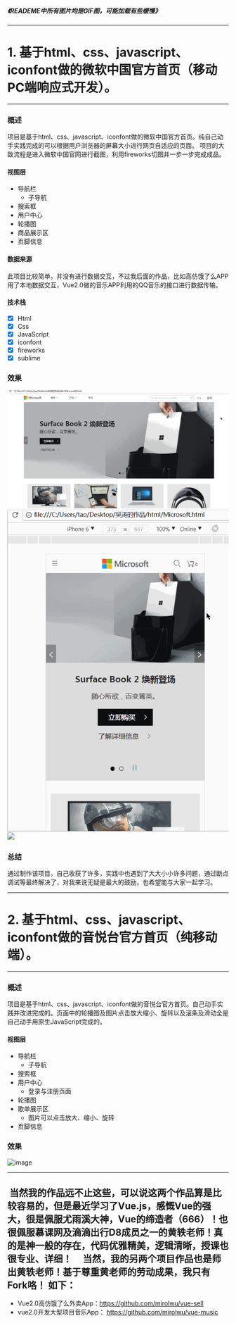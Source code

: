 ##### 《READEME中所有图片均是GIF图，可能加载有些缓慢》
--------

# 1. 基于html、css、javascript、iconfont做的微软中国官方首页（移动PC端响应式开发）。

--------
### 概述
项目是基于html、css、javascript、iconfont做的微软中国官方首页。纯自己动手实践完成的可以根据用户浏览器的屏幕大小进行网页自适应的页面。
项目的大致流程是进入微软中国官网进行截图，利用fireworks切图并一步一步完成成品。
#### 视图层
> 
* 导航栏
	* 子导航
* 搜索框
* 用户中心
* 轮播图
* 商品展示区
* 页脚信息

#### 数据来源
此项目比较简单，并没有进行数据交互，不过我后面的作品，比如高仿饿了么APP用了本地数据交互，Vue2.0做的音乐APP利用的QQ音乐的接口进行数据传输。

#### 技术栈
> 
* [x] Html
* [x] Css
* [x] JavaScript
* [x] iconfont
* [x] fireworks
* [x] sublime

### 效果
![](https://github.com/mirolwu/My-work/blob/master/img/mirolwu1-1.gif)
![](https://github.com/mirolwu/My-work/blob/master/img/mirolwu1-2.gif)
![](https://github.com/mirolwu/My-work/blob/master/img/mirolwu1-3.gif)

### 总结
通过制作该项目，自己收获了许多，实践中也遇到了大大小小许多问题，通过断点调试等最终解决了，对我来说无疑是最大的鼓励，也希望能与大家一起学习。



--------



# 2. 基于html、css、javascript、iconfont做的音悦台官方首页（纯移动端）。

--------
### 概述
项目是基于html、css、javascript、iconfont做的音悦台官方首页。自己动手实践并改进完成的。页面中的轮播图及图片点击放大缩小、旋转以及滚条及滑动全是自己动手用原生JavaScript完成的。
#### 视图层
> 
* 导航栏
	* 子导航
* 搜索框
* 用户中心
	* 登录与注册页面
* 轮播图
* 歌单展示区
	* 图片可以点击放大、缩小、旋转
* 页脚信息

### 效果
![image](https://github.com/mirolwu/My-work/blob/master/img/mirolwu2.gif)


----------
##  当然我的作品远不止这些，可以说这两个作品算是比较容易的，但是最近学习了Vue.js，感慨Vue的强大，很是佩服尤雨溪大神，Vue的缔造者（666）！也很佩服慕课网及滴滴出行D8成员之一的黄轶老师！真的是神一般的存在，代码优雅精美，逻辑清晰，授课也很专业、详细！     当然，我的另两个项目作品也是师出黄轶老师！基于尊重黄老师的劳动成果，我只有Fork咯！ 如下：
* Vue2.0高仿饿了么外卖App：https://github.com/mirolwu/vue-sell
* vue2.0开发大型项目音乐App： https://github.com/mirolwu/vue-music

